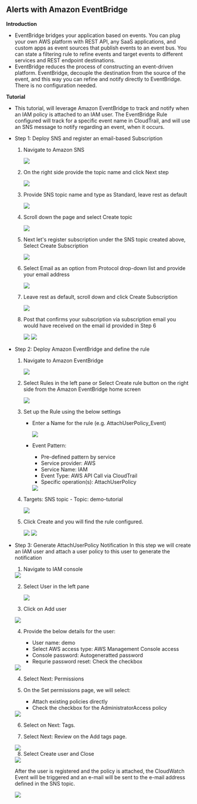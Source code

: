 ## Alerts with Amazon EventBridge

**Introduction**
- EventBridge bridges your application based on events. You can plug your own AWS platform with REST API, any SaaS applications, and custom apps as event sources that publish events to an event bus. You can state a filtering rule to refine events and target events to different services and REST endpoint destinations.
- EventBridge reduces the process of constructing an event-driven platform. EventBridge, decouple the destination from the source of the event, and this way you can refine and notify directly to EventBridge. There is no configuration needed. 

**Tutorial**
- This tutorial, will leverage Amazon EventBridge to track and notify when an IAM policy is attached to an IAM user. The EventBridge Rule configured will track for a specific event name in CloudTrail, and will use an SNS message to notify regarding an event, when it occurs.

- Step 1: Deploy SNS and register an email-based Subscription 

    1. Navigate to Amazon SNS  

       <img src="images/image1.png" class="inline"/>

    2. On the right side provide the topic name and click Next step

       <img src="images/image2.png" class="inline"/>

    3. Provide SNS topic name and type as Standard, leave rest as default

        <img src="images/image3.png" class="inline"/>

    4. Scroll down the page and select Create topic

        <img src="images/image4.png" class="inline"/>

    5. Next let's register subscription under the SNS topic created above, Select Create Subscription

        <img src="images/image5.png" class="inline"/>

    6. Select Email as an option from Protocol drop-down list and provide your email address 

         <img src="images/image6.png" class="inline"/>

    7. Leave rest as default, scroll down and click Create Subscription

         <img src="images/image7.png" class="inline"/>

    8. Post that confirms your subscription via subscription email you would have received on the email id provided in Step 6

        <img src="images/image8.png" class="inline"/>

        <img src="images/image9.png" class="inline"/>


- Step 2: Deploy Amazon EventBridge and define the rule

    1. Navigate to Amazon EventBridge  

       <img src="images/image10.png" class="inline"/>

    2. Select Rules in the left pane or Select Create rule button on the right side from the Amazon EventBridge home screen

       <img src="images/image11.png" class="inline"/>

    3. Set up the Rule using the below settings
        - Enter a Name for the rule (e.g. AttachUserPolicy_Event)

            <img src="images/image12.png" class="inline"/>

        - Event Pattern:
            - Pre-defined pattern by service
            - Service provider: AWS
            - Service Name: IAM
            - Event Type: AWS API Call via CloudTrail
            - Specific operation(s): AttachUserPolicy

            <img src="images/image13.png" class="inline"/>

    4. Targets: SNS topic - Topic: demo-tutorial

       <img src="images/image14.png" class="inline"/>
    
    5. Click Create and you will find the rule configured.

       <img src="images/image15.png" class="inline"/>

       <img src="images/image16.png" class="inline"/>

- Step 3: Generate AttachUserPolicy Notification
    In this step we will create an IAM user and attach a user policy to this user to generate the notification

    1. Navigate to IAM console 

    <img src="images/image17.png" class="inline"/>
    
    2. Select User in the left pane

       <img src="images/image18.png" class="inline"/>

    3. Click on Add user 

    <img src="images/image19.png" class="inline"/>

    4. Provide the below details for the user:

        - User name: demo
        - Select AWS access type: AWS Management Console access
        - Console password: Autogeneratted password
        - Requrie password reset: Check the checkbox

    <img src="images/image20.png" class="inline"/>

    4. Select Next: Permissions

    5. On the Set permissions page, we will select:
        
        - Attach existing policies directly
        - Check the checkbox for the AdministratorAccess policy

    <img src="images/image21.png" class="inline"/>

    6. Select on Next: Tags.

    7. Select Next: Review on the Add tags page.
    
     <img src="images/image22.png" class="inline"/>

    8. Select Create user and Close

    <img src="images/image23.png" class="inline"/>

    After the user is registered and the policy is attached, the CloudWatch Event will be triggered and an e-mail will be sent to the e-mail address defined in the SNS topic.

    <img src="images/image24.png" class="inline"/>
